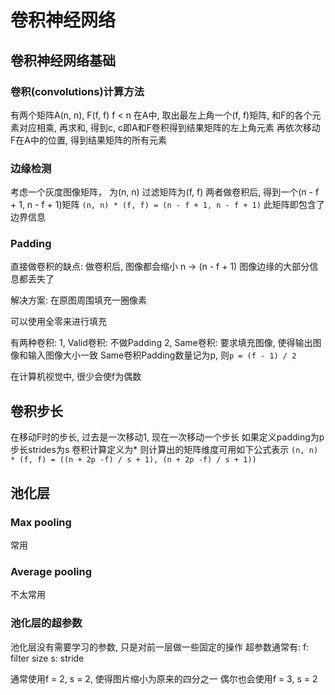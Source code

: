 # 卷积神经网络

## 卷积神经网络基础

### 卷积(convolutions)计算方法
有两个矩阵A(n, n), F(f, f)
f < n
在A中, 取出最左上角一个(f, f)矩阵, 和F的各个元素对应相乘, 再求和, 得到c, 
c即A和F卷积得到结果矩阵的左上角元素
再依次移动F在A中的位置, 得到结果矩阵的所有元素

### 边缘检测
考虑一个灰度图像矩阵， 为(n, n)
过滤矩阵为(f, f)
两者做卷积后, 得到一个(n - f + 1, n - f + 1)矩阵
`(n, n) * (f, f) = (n - f + 1, n - f + 1)`
此矩阵即包含了边界信息

### Padding
直接做卷积的缺点:
做卷积后, 图像都会缩小 n -> (n - f + 1)
图像边缘的大部分信息都丢失了

解决方案:
在原图周围填充一圈像素

可以使用全零来进行填充

有两种卷积:
1, Valid卷积: 不做Padding
2, Same卷积: 要求填充图像, 使得输出图像和输入图像大小一致
Same卷积Padding数量记为p, 则`p = (f - 1) / 2`

在计算机视觉中, 很少会使f为偶数

## 卷积步长
在移动F时的步长, 过去是一次移动1, 现在一次移动一个步长
如果定义padding为p
步长strides为s
卷积计算定义为*
则计算出的矩阵维度可用如下公式表示
`(n, n) * (f, f) = ((n + 2p -f) / s + 1), (n + 2p -f) / s + 1))`

## 池化层
### Max pooling
常用
### Average pooling
不太常用

### 池化层的超参数
池化层没有需要学习的参数, 只是对前一层做一些固定的操作
超参数通常有:
f: filter size
s: stride

通常使用f = 2, s = 2, 使得图片缩小为原来的四分之一
偶尔也会使用f = 3, s = 2





